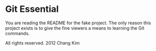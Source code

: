 # Git Essential

You are reading the README for the fake project.
The only reason this project exists is to give 
the fine viewers a means to learning the Git
commands.

All rights reserved. 2012 Chang Kim
